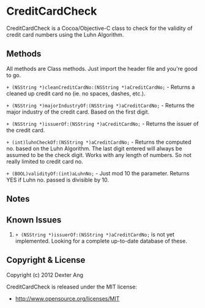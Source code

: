 CreditCardCheck
===============

CreditCardCheck is a Cocoa/Objective-C class to check for the validity of credit card numbers using the Luhn Algorithm.

Methods
-------

All methods are Class methods. Just import the header file and you're good to go.

`+ (NSString *)cleanCreditCardNo:(NSString *)aCreditCardNo;` - Returns a cleaned up credit card no (ie. no spaces, dashes, etc.).

`+ (NSString *)majorIndustryOf:(NSString *)aCreditCardNo;` - Returns the major industry of the credit card. Based on the first digit.

`+ (NSString *)issuerOf:(NSString *)aCreditCardNo;` - Returns the issuer of the credit card.

`+ (int)luhnCheckOf:(NSString *)aCreditCardNo;` - Returns the computed no. based on the Luhn Algorithm. The last digit entered will always be assumed to be the check digit. Works with any length of numbers. So not really limited to credit card no.

`+ (BOOL)validityOf:(int)aLuhnNo;` - Just mod 10 the parameter. Returns YES if Luhn no. passed is divisible by 10.

Notes
-----

Known Issues
------------

1. `+ (NSString *)issuerOf:(NSString *)aCreditCardNo;` is not yet implemented. Looking for a complete up-to-date database of these.

Copyright & License
-------------------

Copyright (c) 2012 Dexter Ang

CreditCardCheck is released under the MIT license:

- http://www.opensource.org/licenses/MIT
